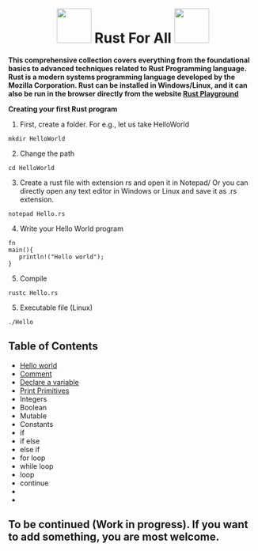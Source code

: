  <h1 align="center"> <img src="https://github.com/santoshpanda1995/Image-Processing-using-Matlab/blob/main/Images/giphy.gif" width="70px"> Rust For All <img src="https://github.com/santoshpanda1995/Image-Processing-using-Matlab/blob/main/Images/giphy.gif" width="70px"> </h1>

**This comprehensive collection covers everything from the foundational basics to advanced techniques related to Rust Programming language. Rust is a modern systems programming language developed by the Mozilla Corporation. Rust can be installed in Windows/Linux, and it can also be run in the browser directly from the website [Rust Playground](https://play.rust-lang.org/)**

**Creating your first Rust program**
1) First, create a folder. For e.g., let us take HelloWorld
```
mkdir HelloWorld
```
2) Change the path
```
cd HelloWorld
```
3) Create a rust file with extension rs and open it in Notepad/ Or you can directly open any text editor in Windows or Linux and save it as .rs extension.
```
notepad Hello.rs
```
4) Write your Hello World program
```
fn
main(){
   println!("Hello world");
}
```
5) Compile
```
rustc Hello.rs
```
5) Executable file (Linux) 
```
./Hello
```





## Table of Contents
- [Hello world](https://github.com/santoshpanda1995/Rust-for-all/blob/main/Hello.rs) 
- [Comment](https://github.com/santoshpanda1995/Rust-for-all/blob/main/program/comment.rs)
- [Declare a variable](https://github.com/santoshpanda1995/Rust-for-all/blob/main/program/variable.rs)
- [Print Primitives](https://github.com/santoshpanda1995/Rust-for-all/blob/main/program/print_primitives.rs)
- Integers
- Boolean
- Mutable
- Constants
- if
- if else
- else if
- for loop
- while loop
- loop
- continue
- 
- 
## To be continued (Work in progress). If you want to add something, you are most welcome.
